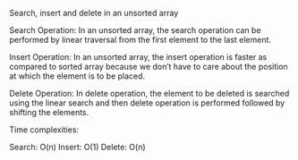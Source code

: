 Search, insert and delete in an unsorted array

Search Operation:
	In an unsorted array, the search operation can be performed by linear traversal from the first element to the last element.

Insert Operation:
	In an unsorted array, the insert operation is faster as compared to sorted array because we don’t have to care about the position at which the element is to be placed.

Delete Operation:
	In delete operation, the element to be deleted is searched using the linear search and then delete operation is performed followed by shifting the elements.

Time complexities:

Search: O(n)
Insert: O(1)
Delete: O(n)